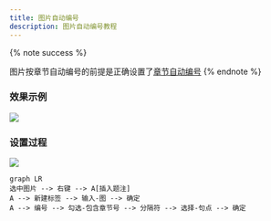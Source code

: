 ```yaml
---
title: 图片自动编号
description: 图片自动编号教程
---
```


{% note success %}

图片按章节自动编号的前提是正确设置了[章节自动编号](/论文排版指南/自动编号/章节.html)
{% endnote %}

### 效果示例

![](http://qiniu.zkytech.top/动画(20).gif)

### 设置过程

![](http://qiniu.zkytech.top/动画(21).gif)

```mermaid
graph LR
选中图片 --> 右键 --> A[插入题注]
A --> 新建标签 --> 输入-图 --> 确定
A --> 编号 --> 勾选-包含章节号 --> 分隔符 --> 选择-句点 --> 确定
```


